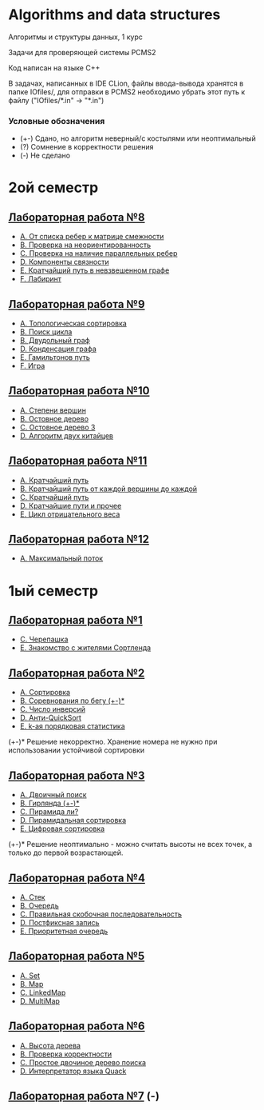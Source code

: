 # Algorithms and data structures
Алгоритмы и структуры данных, 1 курс

Задачи для проверяющей системы PCMS2

Код написан на языке C++

В задачах, написанных в IDE CLion, файлы ввода-вывода хранятся в папке IOfiles/,
для отправки в PCMS2 необходимо убрать этот путь к файлу ("IOfiles/\*.in" -> "\*.in")

### Условные обозначения

* (+-) Сдано, но алгоритм неверный/с костылями или неоптимальный
* (?) Сомнение в корректности решения
* (-) Не сделано

# 2ой семестр

## [Лабораторная работа №8](./Sem2/Lab8/problems8.pdf)

* [A. От списка ребер к матрице смежности](./Sem2/Lab8/A.cpp)
* [B. Проверка на неориентированность](./Sem2/Lab8/B.cpp)
* [C. Проверка на наличие параллельных ребер](./Sem2/Lab8/C.cpp)
* [D. Компоненты связности](./Sem2/Lab8/D.cpp)
* [E. Кратчайший путь в невзвешенном графе](./Sem2/Lab8/E.cpp)
* [F. Лабиринт](./Sem2/Lab8/F.cpp)

## [Лабораторная работа №9](./Sem2/Lab9/problems9.pdf)

* [A. Топологическая сортировка](./Sem2/Lab9/A.cpp)
* [B. Поиск цикла](./Sem2/Lab9/B.cpp)
* [B. Двудольный граф](./Sem2/Lab9/C.cpp)
* [D. Конденсация графа](./Sem2/Lab9/D.cpp)
* [E. Гамильтонов путь](./Sem2/Lab9/E.cpp)
* [F. Игра](./Sem2/Lab9/F.cpp)

## [Лабораторная работа №10](./Sem2/Lab10/problems10.pdf)

* [A. Степени вершин](./Sem2/Lab10/A.cpp)
* [B. Остовное дерево](./Sem2/Lab10/B.cpp)
* [C. Остовное дерево 3](./Sem2/Lab10/C.cpp)
* [D. Алгоритм двух китайцев](./Sem2/Lab10/D.cpp)

## [Лабораторная работа №11](./Sem2/Lab11/problems11.pdf)

* [A. Кратчайший путь](./Sem2/Lab11/A.cpp)
* [B. Кратчайший путь от каждой вершины до каждой](./Sem2/Lab11/B.cpp)
* [C. Кратчайший путь](./Sem2/Lab11/C.cpp)
* [D. Кратчайшие пути и прочее](./Sem2/Lab11/D.cpp)
* [E. Цикл отрицательного веса](./Sem2/Lab11/E.cpp)

## [Лабораторная работа №12](./Sem2/Lab12/problems12.pdf)

* [A. Максимальный поток](./Sem2/Lab12/A.cpp)

# 1ый семестр

## [Лабораторная работа №1](./Sem1/Lab1/problems1.pdf)

* [C. Черепашка](./Sem1/Lab1/C.cpp)
* [E. Знакомство с жителями Сортленда](./Sem1/Lab1/E.cpp)

## [Лабораторная работа №2](./Sem1/Lab2/problems2.pdf)

* [A. Сортировка](./Sem1/Lab2/A.cpp)
* [B. Соревнования по бегу (+-)*](./Sem1/Lab2/B.cpp)
* [C. Число инверсий](./Sem1/Lab2/C.cpp)
* [D. Анти-QuickSort](./Sem1/Lab2/D.cpp)
* [E. k-ая порядковая статистика](./Sem1/Lab2/E.cpp)

(+-)* Решение некорректно. Хранение номера не нужно при использовании устойчивой сортировки

## [Лабораторная работа №3](./Sem1/Lab3/problems3.pdf)

* [A. Двоичный поиск](./Sem1/Lab3/A.cpp)
* [B. Гирлянда (+-)*](./Sem1/Lab3/B.cpp)
* [C. Пирамида ли?](./Sem1/Lab3/C.cpp)
* [D. Пирамидальная сортировка](./Sem1/Lab3/D.cpp)
* [E. Цифровая сортировка](./Sem1/Lab3/E.cpp)

(+-)* Решение неоптимально - можно считать высоты не всех точек, а только до первой возрастающей.

## [Лабораторная работа №4](./Sem1/Lab4/problems4.pdf)

* [A. Стек](./Sem1/Lab4/A.cpp)
* [B. Очередь](./Sem1/Lab4/B.cpp)
* [C. Правильная скобочная последовательность](./Sem1/Lab4/C.cpp)
* [D. Постфиксная запись](./Sem1/Lab4/D.cpp)
* [E. Приоритетная очередь](./Sem1/Lab4/E.cpp)

## [Лабораторная работа №5](./Sem1/Lab5/problems5.pdf)

* [A. Set](./Sem1/Lab5/A.cpp)
* [B. Map](./Sem1/Lab5/B.cpp)
* [C. LinkedMap](./Sem1/Lab5/C.cpp)
* [D. MultiMap](./Sem1/Lab5/D.cpp)

## [Лабораторная работа №6](./Sem1/Lab6/problems6.pdf)

* [A. Высота дерева](./Sem1/Lab6/A.cpp)
* [B. Проверка корректности](./Sem1/Lab6/B.cpp)
* [C. Простое двочиное дерево поиска](./Sem1/Lab6/C.cpp)
* [D. Интерпретатор языка Quack](./Sem1/Lab6/D.cpp)

## [Лабораторная работа №7](./Sem1/Lab7/problems7.pdf) (-)
